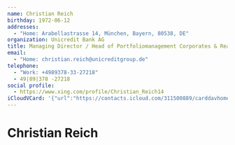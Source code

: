 ```yaml
---
name: Christian Reich
birthday: 1972-06-12
addresses:
  - "Home: Arabellastrasse 14, München, Bayern, 80538, DE"
organization: Unicredit Bank AG
title: Managing Director / Head of Portfoliomanagement Corporates & Real Est
email:
  - "Home: christian.reich@unicreditgroup.de"
telephone:
  - "Work: +4989378-33-27218"
  - 49|89|378 -27218
social profile:
  - https://www.xing.com/profile/Christian_Reich14
iCloudVCard: '{"url":"https://contacts.icloud.com/311500889/carddavhome/card/Y2EyZjMyYTItYmQ2NS00OGU5LThmNDctZDVmNWUxZmJjMWYy.vcf","etag":"\"kmfhdy9e\"","data":"BEGIN:VCARD\r\nVERSION:3.0\r\nFN:\r\nN:Reich;Christian;;;\r\nUID:ca2f32a2-bd65-48e9-8f47-d5f5e1fbc1f2\r\nBDAY;VALUE=date:1972-06-12\r\nADR;TYPE=HOME:;;Arabellastrasse 14;München;Bayern;80538;DE;\r\nWP1.X-ABLABEL:Work\r\nWP2.X-ABLABEL:Work\r\nWP3.X-ABLABEL:Work\r\nitem0.X-ABLABEL:xing\r\nPRODID:ez-vcard 0.9.13-fc\r\nREV:2025-04-03T22:05:47Z\r\nORG:Unicredit Bank AG;\r\nTITLE:Managing Director / Head of Portfoliomanagement Corporates & Real Est\r\nEMAIL;TYPE=HOME:christian.reich@unicreditgroup.de\r\nPHOTO;VALUE=uri:https://gateway.icloud.com/contacts/311500889/ck/card/5b6f1\r\n 792f82e316c97f8f493874823a9\r\nTEL;TYPE=WORK:+4989378-33-27218\r\nTEL:49|89|378 -27218\r\nitem0.X-SOCIALPROFILE;X-USER=Christian_Reich14:https://www.xing.com/profile\r\n /Christian_Reich14\r\nEND:VCARD"}'
---
```

# Christian Reich